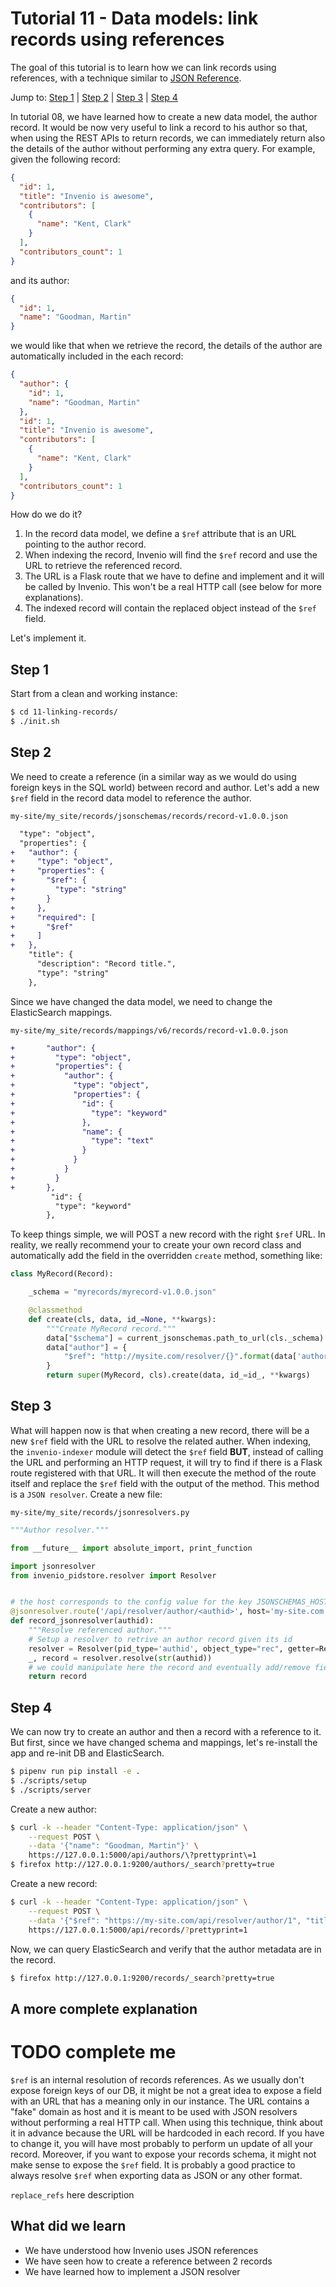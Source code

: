 # Tutorial 11 - Data models: link records using references

The goal of this tutorial is to learn how we can link records using references, with a technique similar to [JSON Reference](https://json-spec.readthedocs.io/reference.html).

Jump to: [Step 1](#step-1) | [Step 2](#step-2) | [Step 3](#step-3) | [Step 4](#step-4)

In tutorial 08, we have learned how to create a new data model, the author record. It would be now very useful to link a record to his author so that, when using the REST APIs to return records, we can immediately return also the details of the author without performing any extra query.
For example, given the following record:

```json
{
  "id": 1,
  "title": "Invenio is awesome",
  "contributors": [
    {
      "name": "Kent, Clark"
    }
  ],
  "contributors_count": 1
}
```

and its author:

```json
{
  "id": 1,
  "name": "Goodman, Martin"
}
```

we would like that when we retrieve the record, the details of the author are automatically included in the each record:

```json
{
  "author": {
    "id": 1,
    "name": "Goodman, Martin"
  },
  "id": 1,
  "title": "Invenio is awesome",
  "contributors": [
    {
      "name": "Kent, Clark"
    }
  ],
  "contributors_count": 1
}
```

How do we do it?

1. In the record data model, we define a `$ref` attribute that is an URL pointing to the author record.
2. When indexing the record, Invenio will find the `$ref` record and use the URL to retrieve the referenced record.
3. The URL is a Flask route that we have to define and implement and it will be called by Invenio. This won't be a real HTTP call (see below for more explanations).
3. The indexed record will contain the replaced object instead of the `$ref` field.

Let's implement it.

## Step 1

Start from a clean and working instance:

```bash
$ cd 11-linking-records/
$ ./init.sh
```

## Step 2

We need to create a reference (in a similar way as we would do using foreign keys in the SQL world) between record and author. Let's add a new `$ref` field in the record data model to reference the author.

`my-site/my_site/records/jsonschemas/records/record-v1.0.0.json`

```diff
  "type": "object",
  "properties": {
+   "author": {
+     "type": "object",
+     "properties": {
+       "$ref": {
+         "type": "string"
+       }
+     },
+     "required": [
+       "$ref"
+     ]
+   },
    "title": {
      "description": "Record title.",
      "type": "string"
    },
```

Since we have changed the data model, we need to change the ElasticSearch mappings.

`my-site/my_site/records/mappings/v6/records/record-v1.0.0.json`

```diff
+       "author": {
+         "type": "object",
+         "properties": {
+           "author": {
+             "type": "object",
+             "properties": {
+               "id": {
+                 "type": "keyword"
+               },
+               "name": {
+                 "type": "text"
+               }
+             }
+           }
+         }
+       },
         "id": {
          "type": "keyword"
        },
```

To keep things simple, we will POST a new record with the right `$ref` URL.
In reality, we really recommend your to create your own record class and automatically add the field in the overridden `create` method, something like:

```python
class MyRecord(Record):

    _schema = "myrecords/myrecord-v1.0.0.json"

    @classmethod
    def create(cls, data, id_=None, **kwargs):
        """Create MyRecord record."""
        data["$schema"] = current_jsonschemas.path_to_url(cls._schema)
        data["author"] = {
            "$ref": "http://mysite.com/resolver/{}".format(data['author_id'])
        }
        return super(MyRecord, cls).create(data, id_=id_, **kwargs)
```

## Step 3

What will happen now is that when creating a new record, there will be a new `$ref` field with the URL to resolve the related auther.
When indexing, the `invenio-indexer` module will detect the `$ref` field **BUT**, instead of calling the URL and performing an HTTP request, it will try to find if there is a Flask route registered with that URL. It will then execute the method of the route itself and replace the `$ref` field with the output of the method. This method is a `JSON resolver`. Create a new file:

`my-site/my_site/records/jsonresolvers.py`

```python
"""Author resolver."""

from __future__ import absolute_import, print_function

import jsonresolver
from invenio_pidstore.resolver import Resolver


# the host corresponds to the config value for the key JSONSCHEMAS_HOST
@jsonresolver.route('/api/resolver/author/<authid>', host='my-site.com')
def record_jsonresolver(authid):
    """Resolve referenced author."""
    # Setup a resolver to retrive an author record given its id
    resolver = Resolver(pid_type='authid', object_type="rec", getter=Record.get_record)
    _, record = resolver.resolve(str(authid))
    # we could manipulate here the record and eventually add/remove fields
    return record
```

## Step 4

We can now try to create an author and then a record with a reference to it. But first, since we have changed schema and mappings, let's re-install the app and re-init DB and ElasticSearch.

```bash
$ pipenv run pip install -e .
$ ./scripts/setup
$ ./scripts/server
```

Create a new author:

```bash
$ curl -k --header "Content-Type: application/json" \
    --request POST \
    --data '{"name": "Goodman, Martin"}' \
    https://127.0.0.1:5000/api/authors/\?prettyprint\=1
$ firefox http://127.0.0.1:9200/authors/_search?pretty=true
```

Create a new record:

```bash
$ curl -k --header "Content-Type: application/json" \
    --request POST \
    --data '{"$ref": "https://my-site.com/api/resolver/author/1", "title": "Invenio is awesome", "contributors": [{"name": "Kent, Clark"}], "owner": 1}' \
    https://127.0.0.1:5000/api/records/?prettyprint=1
```

Now, we can query ElasticSearch and verify that the author metadata are in the record.

```bash
$ firefox http://127.0.0.1:9200/records/_search?pretty=true
```

## A more complete explanation

# TODO complete me

`$ref` is an internal resolution of records references. As we usually don't expose foreign keys of our DB, it might be not a great idea to expose a field with an URL that has a meaning only in our instance. The URL contains a "fake" domain as host and it is meant to be used with JSON resolvers without performing a real HTTP call.
When using this technique, think about it in advance because the URL will be hardcoded in each record. If you have to change it, you will have most probably to perform un update of all your record.
Moreover, if you want to expose your records schema, it might not make sense to expose the `$ref` field. It is probably a good practice to always resolve `$ref` when exporting data as JSON or any other format.

`replace_refs` here description

## What did we learn

- We have understood how Invenio uses JSON references
- We have seen how to create a reference between 2 records
- We have learned how to implement a JSON resolver
